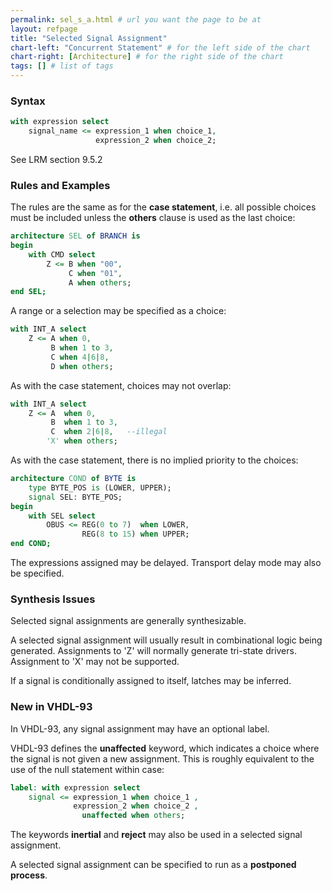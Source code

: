 ```yaml
---
permalink: sel_s_a.html # url you want the page to be at
layout: refpage
title: "Selected Signal Assignment"
chart-left: "Concurrent Statement" # for the left side of the chart
chart-right: [Architecture] # for the right side of the chart
tags: [] # list of tags
---
```


<h3 class="text-hr"><span>Syntax</span></h3>

<!-- include the vhdl tag to highlight as vhdl -->
```vhdl
with expression select
    signal_name <= expression_1 when choice_1,
                   expression_2 when choice_2;
```

See LRM section 9.5.2

<h3 class="text-hr"><span>Rules and Examples</span></h3>

The rules are the same as for the __case statement__, i.e. all possible choices must be included unless the __others__ clause is used as the last choice:
```vhdl
architecture SEL of BRANCH is
begin
    with CMD select
        Z <= B when "00",
             C when "01",
             A when others;
end SEL;
```

A range or a selection may be specified as a choice:
```vhdl
with INT_A select
    Z <= A when 0,
         B when 1 to 3,
         C when 4|6|8,
         D when others;
```

As with the case statement, choices may not overlap:
```vhdl
with INT_A select
    Z <= A  when 0,
         B  when 1 to 3,
         C  when 2|6|8,   --illegal
        'X' when others;
```

As with the case statement, there is no implied priority to the choices:
```vhdl
architecture COND of BYTE is
    type BYTE_POS is (LOWER, UPPER);
    signal SEL: BYTE_POS;
begin
    with SEL select
        OBUS <= REG(0 to 7)  when LOWER,
                REG(8 to 15) when UPPER;
end COND;
```

The expressions assigned may be delayed. Transport delay mode may also be specified.

<h3 class="text-hr"><span>Synthesis Issues</span></h3>

Selected signal assignments are generally synthesizable.

A selected signal assignment will usually result in combinational logic being generated. Assignments to 'Z' will normally generate tri-state drivers. Assignment to 'X' may not be supported.

If a signal is conditionally assigned to itself, latches may be inferred.

<h3 class="text-hr"><span>New in VHDL-93</span></h3>

In VHDL-93, any signal assignment may have an optional label.

VHDL-93 defines the __unaffected__ keyword, which indicates a choice where the signal is not given a new assignment. This is roughly equivalent to the use of the null statement within case:
```vhdl
label: with expression select
    signal <= expression_1 when choice_1 ,
              expression_2 when choice_2 ,
                unaffected when others;
```

The keywords __inertial__ and __reject__ may also be used in a selected signal assignment.

A selected signal assignment can be specified to run as a __postponed process__.
